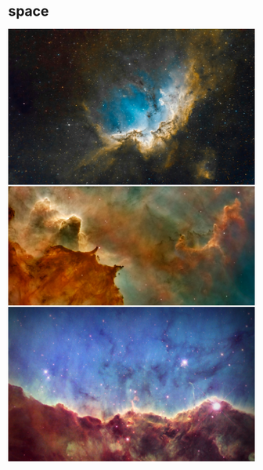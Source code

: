 # space

<img src="arnaud-girault-zWOgtUIX7OE-unsplash(1).jpg" alt="arnaud-girault-zWOgtUIX7OE-unsplash(1).jpg">

<img src="nasa--hI5dX2ObAs-unsplash.jpg" alt="nasa--hI5dX2ObAs-unsplash.jpg">

<img src="nebula-1739842772802-2579.jpg" alt="nebula-1739842772802-2579.jpg">
